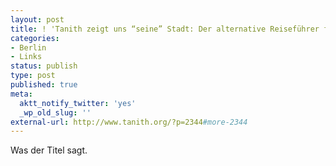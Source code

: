 ```yaml
---
layout: post
title: ! 'Tanith zeigt uns “seine” Stadt: Der alternative Reiseführer für Berlin'
categories:
- Berlin
- Links
status: publish
type: post
published: true
meta:
  aktt_notify_twitter: 'yes'
  _wp_old_slug: ''
external-url: http://www.tanith.org/?p=2344#more-2344
---
```

<p>Was der Titel sagt.</p>
